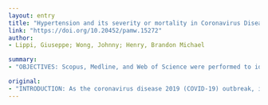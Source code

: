 ```yaml
---
layout: entry
title: "Hypertension and its severity or mortality in Coronavirus Disease 2019 (COVID-19): a pooled analysis"
link: "https://doi.org/10.20452/pamw.15272"
author:
- Lippi, Giuseppe; Wong, Johnny; Henry, Brandon Michael

summary:
- "OBJECTIVES: Scopus, Medline, and Web of Science were performed to identify studies reporting the rate of hypertension in COVID-19 patients with severe or non-severe disease or among survivors and non-survivors. Hypertension was associated with a 2.5-fold significantly increased risk of severe and fatal COVID-19 disease. In meta-regression, a significant correlation was observed with an increase in mean age. Several studies have reported different findings."

original:
- "INTRODUCTION: As the coronavirus disease 2019 (COVID-19) outbreak, identification of clinical predictors of severe or fatal disease are necessary to enable risk stratification and optimize allocation of limited resources. Hypertension has been widely reported to be associated with increase disease severity, however, other studies have reported different findings. OBJECTIVES: To evaluate the association of hypertension and severe and fatal COVID-19. PATIENTS AND METHODS: Scopus, Medline, and Web of Science was performed to identify studies reporting the rate of hypertension in COVID-19 patients with severe or non-severe disease or among survivors and non-survivors. The obtained data was pooled into a meta-analysis to calculate odds ratio (OR) with 95% confidence intervals (95%CI). RESULTS: Hypertension was associated with a nearly 2.5-fold significantly increased risk of severe COVID-19 disease (OR: 2.49 [95%CI: 1.98-3.12] I2=24%), as well as with a similarly significant higher risk of mortality (OR: 2.42 [95%CI: 1.51-3.90] I2=0%). In meta-regression, a significant correlation was observed with an increase in mean age of patients with severe COVID-19 associated with increased log odds of hypertension and severity (p=0.03). CONCLUSIONS: The results of this pooled analysis of the current scientific literature would suggest that hypertension may be associated with an up to 2.5-fold higher risk of severe and fatal COVID-19, especially among older individuals."
---
```


